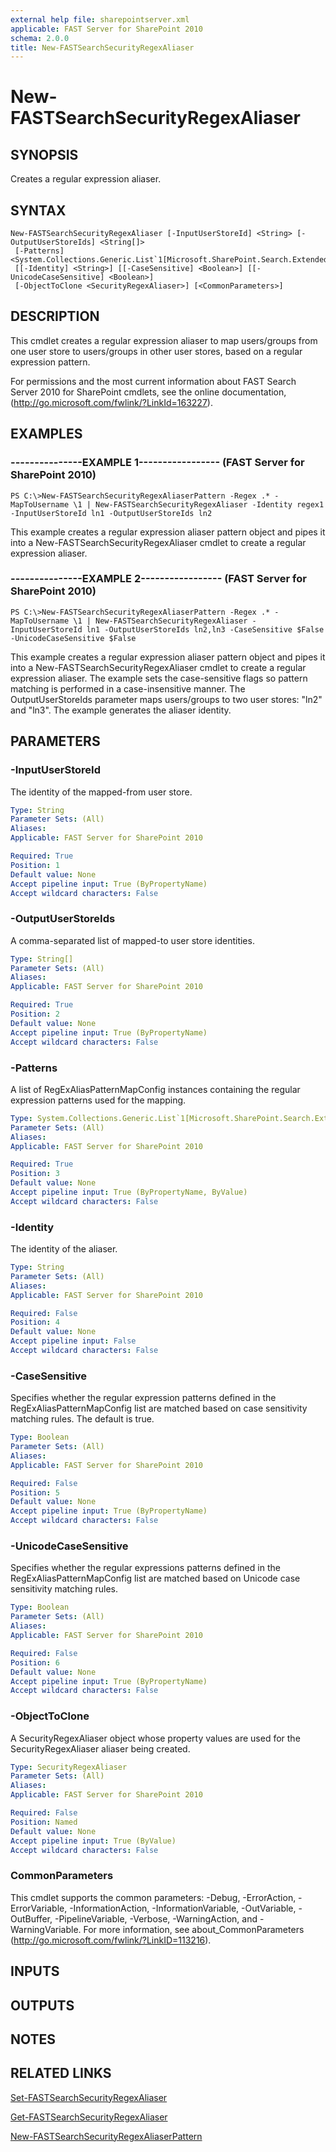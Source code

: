 ```yaml
---
external help file: sharepointserver.xml
applicable: FAST Server for SharePoint 2010
schema: 2.0.0
title: New-FASTSearchSecurityRegexAliaser
---
```


# New-FASTSearchSecurityRegexAliaser

## SYNOPSIS
Creates a regular expression aliaser.

## SYNTAX

```
New-FASTSearchSecurityRegexAliaser [-InputUserStoreId] <String> [-OutputUserStoreIds] <String[]>
 [-Patterns] <System.Collections.Generic.List`1[Microsoft.SharePoint.Search.Extended.Security.Config.RegExAliasPatternMapConfig]>
 [[-Identity] <String>] [[-CaseSensitive] <Boolean>] [[-UnicodeCaseSensitive] <Boolean>]
 [-ObjectToClone <SecurityRegexAliaser>] [<CommonParameters>]
```

## DESCRIPTION
This cmdlet creates a regular expression aliaser to map users/groups from one user store to users/groups in other user stores, based on a regular expression pattern.

For permissions and the most current information about FAST Search Server 2010 for SharePoint cmdlets, see the online documentation, (http://go.microsoft.com/fwlink/?LinkId=163227).

## EXAMPLES

### ---------------EXAMPLE 1----------------- (FAST Server for SharePoint 2010)
```
PS C:\>New-FASTSearchSecurityRegexAliaserPattern -Regex .* -MapToUsername \1 | New-FASTSearchSecurityRegexAliaser -Identity regex1 -InputUserStoreId ln1 -OutputUserStoreIds ln2
```

This example creates a regular expression aliaser pattern object and pipes it into a New-FASTSearchSecurityRegexAliaser cmdlet to create a regular expression aliaser.

### ---------------EXAMPLE 2----------------- (FAST Server for SharePoint 2010)
```
PS C:\>New-FASTSearchSecurityRegexAliaserPattern -Regex .* -MapToUsername \1 | New-FASTSearchSecurityRegexAliaser -InputUserStoreId ln1 -OutputUserStoreIds ln2,ln3 -CaseSensitive $False -UnicodeCaseSensitive $False
```

This example creates a regular expression aliaser pattern object and pipes it into a New-FASTSearchSecurityRegexAliaser cmdlet to create a regular expression aliaser.
The example sets the case-sensitive flags so pattern matching is performed in a case-insensitive manner.
The OutputUserStoreIds parameter maps users/groups to two user stores: "ln2" and "ln3".
The example generates the aliaser identity.

## PARAMETERS

### -InputUserStoreId
The identity of the mapped-from user store.

```yaml
Type: String
Parameter Sets: (All)
Aliases: 
Applicable: FAST Server for SharePoint 2010

Required: True
Position: 1
Default value: None
Accept pipeline input: True (ByPropertyName)
Accept wildcard characters: False
```

### -OutputUserStoreIds
A comma-separated list of mapped-to user store identities.

```yaml
Type: String[]
Parameter Sets: (All)
Aliases: 
Applicable: FAST Server for SharePoint 2010

Required: True
Position: 2
Default value: None
Accept pipeline input: True (ByPropertyName)
Accept wildcard characters: False
```

### -Patterns
A list of RegExAliasPatternMapConfig instances containing the regular expression patterns used for the mapping.

```yaml
Type: System.Collections.Generic.List`1[Microsoft.SharePoint.Search.Extended.Security.Config.RegExAliasPatternMapConfig]
Parameter Sets: (All)
Aliases: 
Applicable: FAST Server for SharePoint 2010

Required: True
Position: 3
Default value: None
Accept pipeline input: True (ByPropertyName, ByValue)
Accept wildcard characters: False
```

### -Identity
The identity of the aliaser.

```yaml
Type: String
Parameter Sets: (All)
Aliases: 
Applicable: FAST Server for SharePoint 2010

Required: False
Position: 4
Default value: None
Accept pipeline input: False
Accept wildcard characters: False
```

### -CaseSensitive
Specifies whether the regular expression patterns defined in the RegExAliasPatternMapConfig list are matched based on case sensitivity matching rules.
The default is true.

```yaml
Type: Boolean
Parameter Sets: (All)
Aliases: 
Applicable: FAST Server for SharePoint 2010

Required: False
Position: 5
Default value: None
Accept pipeline input: True (ByPropertyName)
Accept wildcard characters: False
```

### -UnicodeCaseSensitive
Specifies whether the regular expressions patterns defined in the RegExAliasPatternMapConfig list are matched based on Unicode case sensitivity matching rules.

```yaml
Type: Boolean
Parameter Sets: (All)
Aliases: 
Applicable: FAST Server for SharePoint 2010

Required: False
Position: 6
Default value: None
Accept pipeline input: True (ByPropertyName)
Accept wildcard characters: False
```

### -ObjectToClone
A SecurityRegexAliaser object whose property values are used for the SecurityRegexAliaser aliaser being created.

```yaml
Type: SecurityRegexAliaser
Parameter Sets: (All)
Aliases: 
Applicable: FAST Server for SharePoint 2010

Required: False
Position: Named
Default value: None
Accept pipeline input: True (ByValue)
Accept wildcard characters: False
```

### CommonParameters
This cmdlet supports the common parameters: -Debug, -ErrorAction, -ErrorVariable, -InformationAction, -InformationVariable, -OutVariable, -OutBuffer, -PipelineVariable, -Verbose, -WarningAction, and -WarningVariable. For more information, see about_CommonParameters (http://go.microsoft.com/fwlink/?LinkID=113216).

## INPUTS

## OUTPUTS

## NOTES

## RELATED LINKS

[Set-FASTSearchSecurityRegexAliaser](Set-FASTSearchSecurityRegexAliaser.md)

[Get-FASTSearchSecurityRegexAliaser](Get-FASTSearchSecurityRegexAliaser.md)

[New-FASTSearchSecurityRegexAliaserPattern](New-FASTSearchSecurityRegexAliaserPattern.md)

